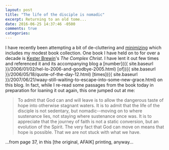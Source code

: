 ```yaml
---
layout: post
title: "The life of the disciple is nomadic"
excerpt: Returning to an old tome...
date: 2016-06-25 14:37:46 -0500
comments: true
categories: 
---
```


I have recently been attempting a bit of de-cluttering and [minimizing](http://www.theminimalists.com/) which includes my modest book collection. One book I have held on to for over a decade is [Kester Brewin](http://www.kesterbrewin.com/)'s _The Complex Christ_. I have lent it out few times and referenced it and its accompanying blog a [number]({{ site.baseurl }}/2006/01/02/hel-lo-2006-and-goodbye-2005.html) [of]({{ site.baseurl }}/2006/05/18/quote-of-the-day-12.html) [times]({{ site.baseurl }}/2007/06/21/waay-still-waiting-to-escape-into-some-new-grace.html) on this blog. In fact, while I re-read some passages from the book today in preparation for loaning it out again, this one jumped out at me:

> To admit that God can and will leave is to allow the dangerous taste of hope into otherwise stagnant waters. It is to admit that the life of the disciple is not sedentary, but nomadic--moving on to where sustenance lies, not staying where sustenance once was. It is to appreciate that the journey of faith is not a static conversion, but an evolution of the Spirit. The very fact that God can move on means that hope is possible. That we are not stuck with what we have.

<span class="small">...from page 37, in this [the original, AFAIK] printing, anyway...</span>
